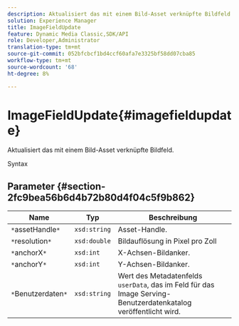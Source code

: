 ```yaml
---
description: Aktualisiert das mit einem Bild-Asset verknüpfte Bildfeld.
solution: Experience Manager
title: ImageFieldUpdate
feature: Dynamic Media Classic,SDK/API
role: Developer,Administrator
translation-type: tm+mt
source-git-commit: 052bfcbcf1bd4ccf60afa7e3325bf58dd07cba85
workflow-type: tm+mt
source-wordcount: '68'
ht-degree: 8%

---
```



# ImageFieldUpdate{#imagefieldupdate}

Aktualisiert das mit einem Bild-Asset verknüpfte Bildfeld.

Syntax

## Parameter {#section-2fc9bea56b6d4b72b80d4f04c5f9b862}

| Name | Typ | Beschreibung |
|---|---|---|
| `*`assetHandle`*` | `xsd:string` | Asset-Handle. |
| `*`resolution`*` | `xsd:double` | Bildauflösung in Pixel pro Zoll |
| `*`anchorX`*` | `xsd:int` | X-Achsen-Bildanker. |
| `*`anchorY`*` | `xsd:int` | Y-Achsen-Bildanker. |
| `*`Benutzerdaten`*` | `xsd:string` | Wert des Metadatenfelds `userData`, das im Feld für das Image Serving-Benutzerdatenkatalog veröffentlicht wird. |

